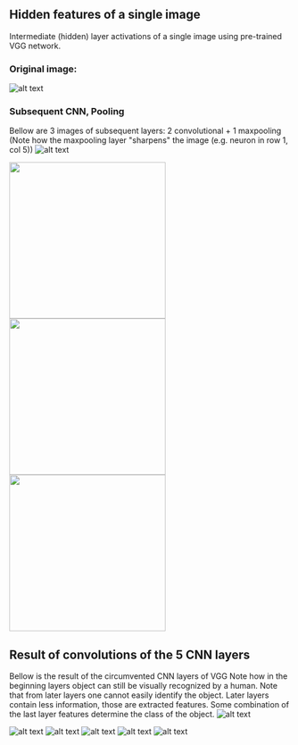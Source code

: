 ## Hidden features of a single image

Intermediate (hidden) layer activations of a single image using pre-trained VGG network.

### Original image:

![alt text](Visuals/ActivationsSingleImage/0/original.jpg "")

### Subsequent CNN, Pooling
Bellow are 3 images of subsequent layers: 2 convolutional + 1 maxpooling
(Note how the maxpooling layer "sharpens" the image (e.g. neuron in row 1, col 5))
![alt text](Visuals/ActivationsSingleImage/vgg_arch_3first.jpg "")

<img src="Visuals/ActivationsSingleImage/0/0.block1_conv1_0-64.jpg" width="280" height="280" /><img src="Visuals/ActivationsSingleImage/0/1.block1_conv2_0-64.jpg" width="280" height="280" /><img src="Visuals/ActivationsSingleImage/0/2.block1_pool_0-64.jpg" width="280" height="280" />

## Result of convolutions of the 5 CNN layers

Bellow is the result of the circumvented CNN layers of VGG
Note how in the beginning layers object can still be visually recognized by a human.
Note that from later layers one cannot easily identify the object. Later layers contain less information, those are extracted features. Some combination of the last layer features determine the class of the object. 
![alt text](Visuals/ActivationsSingleImage/vgg_arch_5cnn.jpg "")

![alt text](Visuals/ActivationsSingleImage/0/0.block1_conv1_0-64.jpg "")
![alt text](Visuals/ActivationsSingleImage/0/3.block2_conv1_0-64.jpg "")
![alt text](Visuals/ActivationsSingleImage/0/6.block3_conv1_0-64.jpg "")
![alt text](Visuals/ActivationsSingleImage/0/10.block4_conv1_0-64.jpg "")
![alt text](Visuals/ActivationsSingleImage/0/14.block5_conv1_0-64.jpg "")
